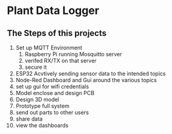# Plant Data Logger

## The Steps of this projects
1. Set up MQTT Environment
	1. Raspberry Pi running Mosquitto server 
	2. verifed RX/TX on that server
	3. secure it
2. ESP32 Acvtively sending sensor data to the intended topics
3. Node-Red Dashboard and Gui around the various topics
4. set up gui for wifi credentials
4. Model enclose and design PCB
5. Design 3D model
6. Prototype full system
7. send out parts to other users
8. share data 
9. view the dashboards